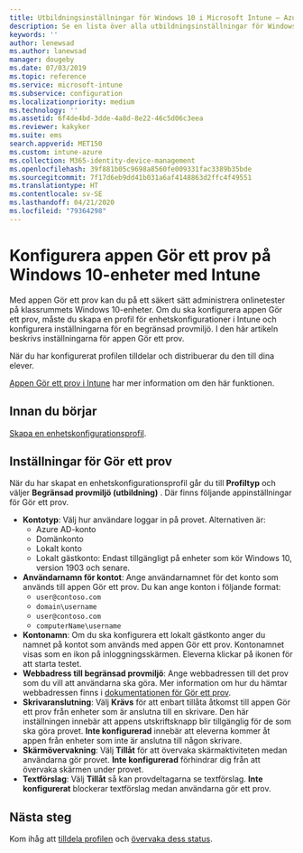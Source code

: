 ```yaml
---
title: Utbildningsinställningar för Windows 10 i Microsoft Intune – Azure | Microsoft Docs
description: Se en lista över alla utbildningsinställningar för Windows 10-enheter. Använd de här inställningarna i en konfigurationsprofil för enheter med appen Gör ett prov, välj hur användare eller elever loggar in, övervaka skärmen under provet och mer i Intune.
keywords: ''
author: lenewsad
ms.author: lanewsad
manager: dougeby
ms.date: 07/03/2019
ms.topic: reference
ms.service: microsoft-intune
ms.subservice: configuration
ms.localizationpriority: medium
ms.technology: ''
ms.assetid: 6f4de4bd-3dde-4a8d-8e22-46c5d06c3eea
ms.reviewer: kakyker
ms.suite: ems
search.appverid: MET150
ms.custom: intune-azure
ms.collection: M365-identity-device-management
ms.openlocfilehash: 39f881b05c9698a8560fe009331fac3389b35bde
ms.sourcegitcommit: 7f17d6eb9dd41b031a6af4148863d2ffc4f49551
ms.translationtype: HT
ms.contentlocale: sv-SE
ms.lasthandoff: 04/21/2020
ms.locfileid: "79364298"
---
```

# <a name="configure-the-take-a-test-app-on-windows-10-devices-using-intune"></a>Konfigurera appen Gör ett prov på Windows 10-enheter med Intune

Med appen Gör ett prov kan du på ett säkert sätt administrera onlinetester på klassrummets Windows 10-enheter. Om du ska konfigurera appen Gör ett prov, måste du skapa en profil för enhetskonfigurationer i Intune och konfigurera inställningarna för en begränsad provmiljö. I den här artikeln beskrivs inställningarna för appen Gör ett prov. 

När du har konfigurerat profilen tilldelar och distribuerar du den till dina elever. 

[Appen Gör ett prov i Intune](education-settings-configure.md) har mer information om den här funktionen.

## <a name="before-you-begin"></a>Innan du börjar

[Skapa en enhetskonfigurationsprofil](education-settings-configure.md#create-a-device-profile).

## <a name="take-a-test-settings"></a>Inställningar för Gör ett prov
När du har skapat en enhetskonfigurationsprofil går du till **Profiltyp** och väljer **Begränsad provmiljö (utbildning)** . Där finns följande appinställningar för Gör ett prov. 


- **Kontotyp**: Välj hur användare loggar in på provet. Alternativen är:
  - Azure AD-konto
  - Domänkonto
  - Lokalt konto
  - Lokalt gästkonto: Endast tillgängligt på enheter som kör Windows 10, version 1903 och senare.    
- **Användarnamn för kontot**: Ange användarnamnet för det konto som används till appen Gör ett prov. Du kan ange konton i följande format:
  - `user@contoso.com`
  - `domain\username`
  - `user@contoso.com`
  - `computerName\username`
- **Kontonamn**: Om du ska konfigurera ett lokalt gästkonto anger du namnet på kontot som används med appen Gör ett prov. Kontonamnet visas som en ikon på inloggningsskärmen. Eleverna klickar på ikonen för att starta testet.  
- **Webbadress till begränsad provmiljö**: Ange webbadressen till det prov som du vill att användarna ska göra. Mer information om hur du hämtar webbadressen finns i [dokumentationen för Gör ett prov](https://docs.microsoft.com/education/windows/take-tests-in-windows-10).
- **Skrivaranslutning**: Välj **Krävs** för att enbart tillåta åtkomst till appen Gör ett prov från enheter som är anslutna till en skrivare. Den här inställningen innebär att appens utskriftsknapp blir tillgänglig för de som ska göra provet. **Inte konfigurerad** innebär att eleverna kommer åt appen från enheter som inte är anslutna till någon skrivare.  
- **Skärmövervakning**: Välj **Tillåt** för att övervaka skärmaktiviteten medan användarna gör provet. **Inte konfigurerad** förhindrar dig från att övervaka skärmen under provet.
- **Textförslag**: Välj **Tillåt** så kan provdeltagarna se textförslag. **Inte konfigurerat** blockerar textförslag medan användarna gör ett prov.

## <a name="next-steps"></a>Nästa steg

Kom ihåg att [tilldela profilen](device-profile-assign.md) och [övervaka dess status](device-profile-monitor.md).
